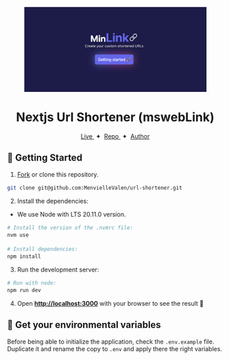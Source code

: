 <div align="center">

<img src="./public/app.png" width="425" />

# Nextjs Url Shortener (mswebLink)

</div>

<div align="center">
    <a href="https://msweb-link.vercel.app/" target="_blank">
        Live
    </a>
    <span>&nbsp;✦&nbsp;</span>
    <a href="https://github.com/MenvielleValen/url-shortener">
        Repo
    </a>
    <span>&nbsp;✦&nbsp;</span>
    <a href="https://github.com/MenvielleValen">
        Author
    </a>
</div>

## 🚀 Getting Started

1. [Fork](https://github.com/MenvielleValen/fork) or clone this repository.

```bash
git clone git@github.com:MenvielleValen/url-shortener.git
```

2. Install the dependencies:

- We use Node with LTS 20.11.0 version.

```bash
# Install the version of the .nvmrc file:
nvm use

# Install dependencies:
npm install
```

3. Run the development server:

```bash
# Run with node:
npm run dev
```

4. Open [**http://localhost:3000**](http://localhost:3000/) with your browser to see the result 🚀

## 🔑 Get your environmental variables

Before being able to initialize the application, check the `.env.example` file. Duplicate it and rename the copy to `.env` and apply there the right variables.

```

```
